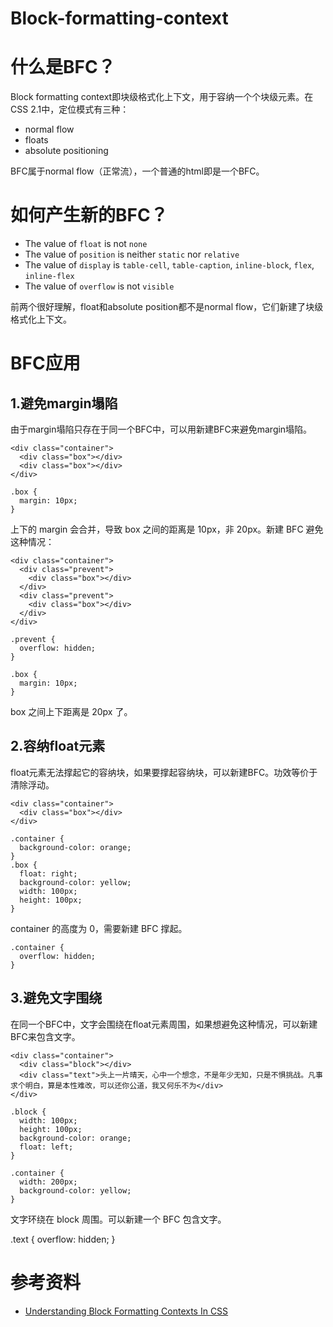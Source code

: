 # Block-formatting-context

# 什么是BFC？

Block formatting context即块级格式化上下文，用于容纳一个个块级元素。在CSS 2.1中，定位模式有三种：
* normal flow
* floats
* absolute positioning

BFC属于normal flow（正常流），一个普通的html即是一个BFC。

# 如何产生新的BFC？

* The value of `float` is not `none`
* The value of `position` is neither `static` nor `relative`
* The value of `display` is `table-cell`, `table-caption`, `inline-block`, `flex`, `inline-flex`
* The value of `overflow` is not `visible`

前两个很好理解，float和absolute position都不是normal flow，它们新建了块级格式化上下文。

# BFC应用

## 1.避免margin塌陷

由于margin塌陷只存在于同一个BFC中，可以用新建BFC来避免margin塌陷。

```
<div class="container">
  <div class="box"></div>
  <div class="box"></div>
</div>
```

```
.box {
  margin: 10px;
}
```

上下的 margin 会合并，导致 box 之间的距离是 10px，非 20px。新建 BFC 避免这种情况：

```
<div class="container">
  <div class="prevent">
    <div class="box"></div>
  </div>
  <div class="prevent">
    <div class="box"></div>
  </div>
</div>
```

```
.prevent {
  overflow: hidden;
}

.box {
  margin: 10px;
}
```

box 之间上下距离是 20px 了。

## 2.容纳float元素

float元素无法撑起它的容纳块，如果要撑起容纳块，可以新建BFC。功效等价于清除浮动。

```
<div class="container">
  <div class="box"></div>
</div>
```

```
.container {
  background-color: orange;
}
.box {
  float: right;
  background-color: yellow;
  width: 100px;
  height: 100px;
}
```

container 的高度为 0，需要新建 BFC 撑起。

```
.container {
  overflow: hidden;
}
```

## 3.避免文字围绕

在同一个BFC中，文字会围绕在float元素周围，如果想避免这种情况，可以新建BFC来包含文字。

```
<div class="container">
  <div class="block"></div>
  <div class="text">头上一片晴天，心中一个想念，不是年少无知，只是不惧挑战。凡事求个明白，算是本性难改，可以还你公道，我又何乐不为</div>
</div>
```

```
.block {
  width: 100px;
  height: 100px;
  background-color: orange;
  float: left;
}

.container {
  width: 200px;
  background-color: yellow;
}
```

文字环绕在 block 周围。可以新建一个 BFC 包含文字。

.text {
  overflow: hidden;
}

# 参考资料

* [Understanding Block Formatting Contexts In CSS](https://www.sitepoint.com/understanding-block-formatting-contexts-in-css/)